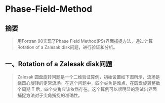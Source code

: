 # Phase-Field-Method
## 摘要
>用Fortran 90实现了Phase Field Method(PS)界面捕捉方法，通过计算Rotation of a Zalesak disk问题，进行验证和分析。
>
## 一、Rotation of a Zalesak disk问题
>Zalesak 圆盘旋转问题是一个二维验证算例，初始设置如下图所示，流场是绕圆心旋转的定常流场。在这个问题中，四个尖角是难点，在圆盘旋转整数个周期 T 后，四个尖角应该依然存在。这个算例可以很明显的测试出界面捕捉方法对于尖角捕捉的准确性。
>
